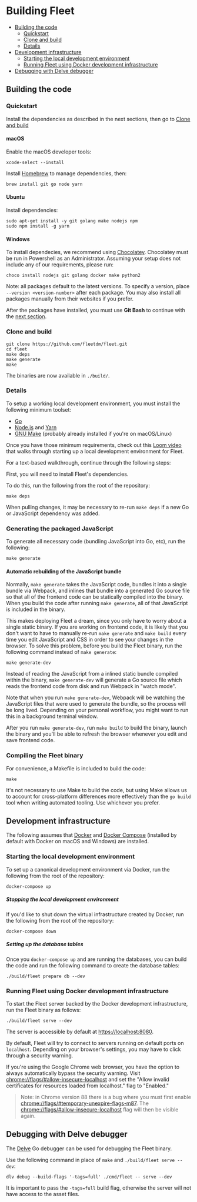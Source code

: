 # Building Fleet
- [Building the code](#building-the-code)
  - [Quickstart](#quickstart)
  - [Clone and build](#clone-and-build)
  - [Details](#details)
- [Development infrastructure](#development-infrastructure)
  - [Starting the local development environment](#starting-the-local-development-environment)
  - [Running Fleet using Docker development infrastructure](#running-fleet-using-docker-development-infrastructure)
- [Debugging with Delve debugger](#debugging-with-delve-debugger)

## Building the code

### Quickstart

Install the dependencies as described in the next sections, then go to [Clone and build](#clone-and-build)

#### macOS

Enable the macOS developer tools:

```
xcode-select --install
```

Install [Homebrew](https://brew.sh/) to manage dependencies, then:

```
brew install git go node yarn
```

#### Ubuntu

Install dependencies:

```
sudo apt-get install -y git golang make nodejs npm
sudo npm install -g yarn
```

#### Windows

To install dependecies, we recommend using [Chocolatey](https://chocolatey.org/install). Chocolatey must be run in Powershell as an Administrator. Assuming your setup does not include any of our requirements, please run:
```
choco install nodejs git golang docker make python2
```

Note: all packages default to the latest versions. To specify a version, place `--version <version-number>` after each package. You may also install all packages manually from their websites if you prefer.

After the packages have installed, you must use **Git Bash** to continue with the [next section](#clone-and-build). 

### Clone and build

```
git clone https://github.com/fleetdm/fleet.git
cd fleet
make deps
make generate
make
```

The binaries are now available in `./build/`.

### Details

To setup a working local development environment, you must install the following minimum toolset:

* [Go](https://golang.org/doc/install)
* [Node.js](https://nodejs.org/en/download/current/) and [Yarn](https://yarnpkg.com/en/docs/install)
* [GNU Make](https://www.gnu.org/software/make/) (probably already installed if you're on macOS/Linux)

Once you have those minimum requirements, check out this [Loom video](https://www.loom.com/share/e7439f058eb44c45af872abe8f8de4a1) that walks through starting up a local development environment for Fleet.

For a text-based walkthrough, continue through the following steps: 

First, you will need to install Fleet's dependencies.

To do this, run the following from the root of the repository:

```
make deps
```

When pulling changes, it may be necessary to re-run `make deps` if a new Go or JavaScript dependency was added.

### Generating the packaged JavaScript

To generate all necessary code (bundling JavaScript into Go, etc), run the following:

```
make generate
```

#### Automatic rebuilding of the JavaScript bundle

Normally, `make generate` takes the JavaScript code, bundles it into a single bundle via Webpack, and inlines that bundle into a generated Go source file so that all of the frontend code can be statically compiled into the binary. When you build the code after running `make generate`, all of that JavaScript is included in the binary.

This makes deploying Fleet a dream, since you only have to worry about a single static binary. If you are working on frontend code, it is likely that you don't want to have to manually re-run `make generate` and `make build` every time you edit JavaScript and CSS in order to see your changes in the browser. To solve this problem, before you build the Fleet binary, run the following command instead of `make generate`:

```
make generate-dev
```

Instead of reading the JavaScript from a inlined static bundle compiled within the binary, `make generate-dev` will generate a Go source file which reads the frontend code from disk and run Webpack in "watch mode".

Note that when you run `make generate-dev`, Webpack will be watching the JavaScript files that were used to generate the bundle, so the process will be long lived. Depending on your personal workflow, you might want to run this in a background terminal window.

After you run `make generate-dev`, run `make build` to build the binary, launch the binary and you'll be able to refresh the browser whenever you edit and save frontend code.

### Compiling the Fleet binary

For convenience, a Makefile is included to build the code:

```
make
```

It's not necessary to use Make to build the code, but using Make allows us to account for cross-platform differences more effectively than the `go build` tool when writing automated tooling. Use whichever you prefer.

## Development infrastructure

The following assumes that  [Docker](https://docs.docker.com/get-docker/) and [Docker Compose](https://docs.docker.com/compose/install/) (installed by default with Docker on macOS and Windows) are installed.


### Starting the local development environment

To set up a canonical development environment via Docker, run the following from the root of the repository:

```
docker-compose up
```

##### Stopping the local development environment

If you'd like to shut down the virtual infrastructure created by Docker, run the following from the root of the repository:

```
docker-compose down
```

##### Setting up the database tables

Once you `docker-compose up` and are running the databases, you can build the code and run the following command to create the database tables:

```
./build/fleet prepare db --dev
```

### Running Fleet using Docker development infrastructure

To start the Fleet server backed by the Docker development infrastructure, run the Fleet binary as follows:

```
./build/fleet serve --dev
```

The server is accessible by default at [https://localhost:8080](https://localhost:8080).

By default, Fleet will try to connect to servers running on default ports on `localhost`. Depending on your browser's settings, you may have to click through a security warning.

If you're using the Google Chrome web browser, you have the option to always automatically bypass the security warning. Visit [chrome://flags/#allow-insecure-localhost](chrome://flags/#allow-insecure-localhost) and set the "Allow invalid certificates for resources loaded from localhost." flag to "Enabled."

> Note: in Chrome version 88 there is a bug where you must first enable [chrome://flags/#temporary-unexpire-flags-m87](chrome://flags/#temporary-unexpire-flags-m87). The [chrome://flags/#allow-insecure-localhost](chrome://flags/#allow-insecure-localhost) flag will then be visible again.


## Debugging with Delve debugger

The [Delve](https://github.com/go-delve/delve) Go debugger can be used for debugging the Fleet binary.

Use the following command in place of `make` and `./build/fleet serve --dev`:

```
dlv debug --build-flags '-tags=full' ./cmd/fleet -- serve --dev
```

It is important to pass the `-tags=full` build flag, otherwise the server will not have access to the asset files.
